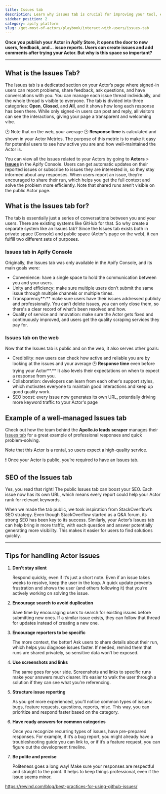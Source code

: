```yaml
---
title: Issues tab
description: Learn why issues tab is crucial for improving your tool, engaging with users, and building a reliable, user-friendly solution.
sidebar_position: 2
category: apify platform
slug: /get-most-of-actors/playbook/interact-with-users/issues-tab
---
```


**Once you publish your Actor in Apify Store, it opens the door to new users, feedback, and… issue reports. Users can create issues and add comments after trying your Actor. But why is this space so important?**

---

## What is the Issues Tab?

The Issues tab is a dedicated section on your Actor’s page where signed-in users can report problems, share feedback, ask questions, and have conversations with you. You can manage each issue thread individually, and the whole thread is visible to everyone. The tab is divided into three categories: **Open**, **Closed**, and **All**, and it shows how long each response has been there. While only signed-in users can post and reply, all visitors can see the interactions, giving your page a transparent and welcoming vibe.

🕑 Note that on the web, your average 🕑 **Response time** is calculated and shown in your Actor Metrics. The purpose of this metric is to make it easy for potential users to see how active you are and how well-maintained the Actor is.

You can view all the issues related to your Actors by going to **Actors** > [**Issues**](https://console.apify.com/actors?tab=issues) in the Apify Console. Users can get automatic updates on their reported issues or subscribe to issues they are interested in, so they stay informed about any responses. When users report an issue, they’re encouraged to share their run, which helps you get the full context and solve the problem more efficiently. Note that shared runs aren’t visible on the public Actor page.

## What is the Issues tab for?

The tab is essentially just a series of conversations between you and your users. There are existing systems like GitHub for that. So why create a separate system like an Issues tab? Since the Issues tab exists both in private space (Console) and public space (Actor's page on the web), it can fulfill two different sets of purposes.

### Issues tab in Apify Console

Originally, the Issues tab was only available in the Apify Console, and its main goals were:

- Convenience: have a single space to hold the communication between you and your users.
- Unity and efficiency: make sure multiple users don't submit the same issue through multiple channels or multiple times.
- Transparency**:** make sure users have their issues addressed publicly and professionally. You can’t delete issues, you can only close them, so there's a clear record of what's been resolved and how.
- Quality of service and innovation: make sure the Actor gets fixed and continuously improved, and users get the quality scraping services they pay for.

### Issues tab on the web

Now that the Issues tab is public and on the web, it also serves other goals:

- Credibility: new users can check how active and reliable you are by looking at the issues and your average 🕑 **Response time** even before trying your Actor**.** It also levels their expectations on when to expect a response from you.
- Collaboration: developers can learn from each other’s support styles, which motivates everyone to maintain good interactions and keep up good quality work.
- SEO boost: every issue now generates its own URL, potentially driving more keyword traffic to your Actor's page

## Example of a well-managed Issues tab

Check out how the team behind the **Apollo.io leads scraper** manages their [Issues tab](https://apify.com/curious_coder/apollo-io-scraper/issues/open) for a great example of professional responses and quick problem-solving.

Note that this Actor is a rental, so users expect a high-quality service.

<!-- TODO screenshot -->

❗ Once your Actor is public, you’re required to have an Issues tab.


## SEO of the Issues tab

Yes, you read that right! The public Issues tab can boost your SEO. Each issue now has its own URL, which means every report could help your Actor rank for relevant keywords.

When we made the tab public, we took inspiration from StackOverflow’s SEO strategy. Even though StackOverflow started as a Q&A forum, its strong SEO has been key to its success. Similarly, your Actor’s Issues tab can help bring in more traffic, with each question and answer potentially generating more visibility. This makes it easier for users to find solutions quickly.

---

## Tips for handling Actor issues

1. **Don’t stay silent**

    Respond quickly, even if it’s just a short note. Even if an issue takes weeks to resolve, keep the user in the loop. A quick update prevents frustration and shows the user (and others following it) that you’re actively working on solving the issue.

2. **Encourage search to avoid duplication**

    Save time by encouraging users to search for existing issues before submitting new ones. If a similar issue exists, they can follow that thread for updates instead of creating a new one.

3. **Encourage reporters to be specific**

    The more context, the better! Ask users to share details about their run, which helps you diagnose issues faster. If needed, remind them that runs are shared privately, so sensitive data won’t be exposed.

4. **Use screenshots and links**

    The same goes for your side. Screenshots and links to specific runs make your answers much clearer. It’s easier to walk the user through a solution if they can see what you’re referencing.

5. **Structure issue reporting**

    As you get more experienced, you’ll notice common types of issues: bugs, feature requests, questions, reports, misc. This way, you can prioritize and respond faster based on the category.

6. **Have ready answers for common categories**

    Once you recognize recurring types of issues, have pre-prepared responses. For example, if it’s a bug report, you might already have a troubleshooting guide you can link to, or if it’s a feature request, you can figure out the development timeline.

7. **Be polite and precise**

    Politeness goes a long way! Make sure your responses are respectful and straight to the point. It helps to keep things professional, even if the issue seems minor.


https://rewind.com/blog/best-practices-for-using-github-issues/
